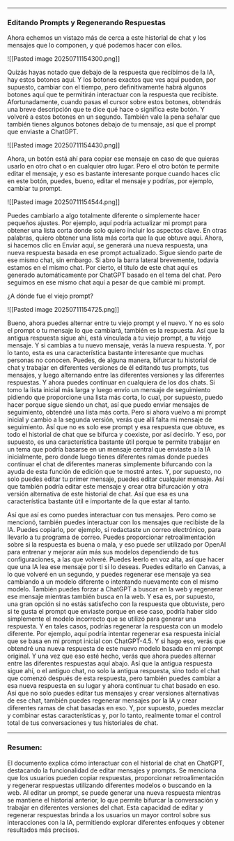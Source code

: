
---

### **Editando Prompts y Regenerando Respuestas**

Ahora echemos un vistazo más de cerca a este historial de chat y los mensajes que lo componen, y qué podemos hacer con ellos. 

![[Pasted image 20250711154300.png]]

Quizás hayas notado que debajo de la respuesta que recibimos de la IA, hay estos botones aquí. Y los botones exactos que ves aquí pueden, por supuesto, cambiar con el tiempo, pero definitivamente habrá algunos botones aquí que te permitirán interactuar con la respuesta que recibiste. Afortunadamente, cuando pasas el cursor sobre estos botones, obtendrás una breve descripción que te dice qué hace o significa este botón. Y volveré a estos botones en un segundo. También vale la pena señalar que también tienes algunos botones debajo de tu mensaje, así que el prompt que enviaste a ChatGPT. 

![[Pasted image 20250711154430.png]]

Ahora, un botón está ahí para copiar ese mensaje en caso de que quieras usarlo en otro chat o en cualquier otro lugar. Pero el otro botón te permite editar el mensaje, y eso es bastante interesante porque cuando haces clic en este botón, puedes, bueno, editar el mensaje y podrías, por ejemplo, cambiar tu prompt. 

![[Pasted image 20250711154544.png]]

Puedes cambiarlo a algo totalmente diferente o simplemente hacer pequeños ajustes. Por ejemplo, aquí podría actualizar mi prompt para obtener una lista corta donde solo quiero incluir los aspectos clave. En otras palabras, quiero obtener una lista más corta que la que obtuve aquí. Ahora, si hacemos clic en Enviar aquí, se generará una nueva respuesta, una nueva respuesta basada en ese prompt actualizado. Sigue siendo parte de ese mismo chat, sin embargo. Si abro la barra lateral brevemente, todavía estamos en el mismo chat. Por cierto, el título de este chat aquí es generado automáticamente por ChatGPT basado en el tema del chat. Pero seguimos en ese mismo chat aquí a pesar de que cambié mi prompt.

¿A dónde fue el viejo prompt? 

![[Pasted image 20250711154725.png]]

Bueno, ahora puedes alternar entre tu viejo prompt y el nuevo. Y no es solo el prompt o tu mensaje lo que cambiará, también es la respuesta. Así que la antigua respuesta sigue ahí, está vinculada a tu viejo prompt, a tu viejo mensaje. Y si cambias a tu nuevo mensaje, verás la nueva respuesta. Y, por lo tanto, esta es una característica bastante interesante que muchas personas no conocen. Puedes, de alguna manera, bifurcar tu historial de chat y trabajar en diferentes versiones de él editando tus prompts, tus mensajes, y luego alternando entre las diferentes versiones y las diferentes respuestas. Y ahora puedes continuar en cualquiera de los dos chats. Si tomo la lista inicial más larga y luego envío un mensaje de seguimiento pidiendo que proporcione una lista más corta, lo cual, por supuesto, puedo hacer porque sigue siendo un chat, así que puedo enviar mensajes de seguimiento, obtendré una lista más corta. Pero si ahora vuelvo a mi prompt inicial y cambio a la segunda versión, verás que allí falta mi mensaje de seguimiento. Así que no es solo ese prompt y esa respuesta que obtuve, es todo el historial de chat que se bifurca y coexiste, por así decirlo. Y eso, por supuesto, es una característica bastante útil porque te permite trabajar en un tema que podría basarse en un mensaje central que enviaste a la IA inicialmente, pero donde luego tienes diferentes ramas donde puedes continuar el chat de diferentes maneras simplemente bifurcando con la ayuda de esta función de edición que te mostré antes. Y, por supuesto, no solo puedes editar tu primer mensaje, puedes editar cualquier mensaje. Así que también podría editar este mensaje y crear otra bifurcación y otra versión alternativa de este historial de chat. Así que esa es una característica bastante útil e importante de la que estar al tanto.

Así que así es como puedes interactuar con tus mensajes. Pero como se mencionó, también puedes interactuar con los mensajes que recibiste de la IA. Puedes copiarlo, por ejemplo, si redactaste un correo electrónico, para llevarlo a tu programa de correo. Puedes proporcionar retroalimentación sobre si la respuesta es buena o mala, y eso puede ser utilizado por OpenAI para entrenar y mejorar aún más sus modelos dependiendo de tus configuraciones, a las que volveré. Puedes leerlo en voz alta, así que hacer que una IA lea ese mensaje por ti si lo deseas. Puedes editarlo en Canvas, a lo que volveré en un segundo, y puedes regenerar ese mensaje ya sea cambiando a un modelo diferente o intentando nuevamente con el mismo modelo. También puedes forzar a ChatGPT a buscar en la web y regenerar ese mensaje mientras también busca en la web. Y esa es, por supuesto, una gran opción si no estás satisfecho con la respuesta que obtuviste, pero si te gusta el prompt que enviaste porque en ese caso, podría haber sido simplemente el modelo incorrecto que se utilizó para generar una respuesta. Y en tales casos, podrías regenerar la respuesta con un modelo diferente. Por ejemplo, aquí podría intentar regenerar esa respuesta inicial que se basa en mi prompt inicial con ChatGPT-4.5. Y si hago eso, verás que obtendré una nueva respuesta de este nuevo modelo basada en mi prompt original. Y una vez que eso esté hecho, verás que ahora puedes alternar entre las diferentes respuestas aquí abajo. Así que la antigua respuesta sigue ahí, o el antiguo chat, no solo la antigua respuesta, sino todo el chat que comenzó después de esta respuesta, pero también puedes cambiar a esa nueva respuesta en su lugar y ahora continuar tu chat basado en eso. Así que no solo puedes editar tus mensajes y crear versiones alternativas de ese chat, también puedes regenerar mensajes por la IA y crear diferentes ramas de chat basadas en eso. Y, por supuesto, puedes mezclar y combinar estas características y, por lo tanto, realmente tomar el control total de tus conversaciones y tus historiales de chat.

---
### **Resumen:**

El documento explica cómo interactuar con el historial de chat en ChatGPT, destacando la funcionalidad de editar mensajes y prompts. Se menciona que los usuarios pueden copiar respuestas, proporcionar retroalimentación y regenerar respuestas utilizando diferentes modelos o buscando en la web. Al editar un prompt, se puede generar una nueva respuesta mientras se mantiene el historial anterior, lo que permite bifurcar la conversación y trabajar en diferentes versiones del chat. Esta capacidad de editar y regenerar respuestas brinda a los usuarios un mayor control sobre sus interacciones con la IA, permitiendo explorar diferentes enfoques y obtener resultados más precisos.